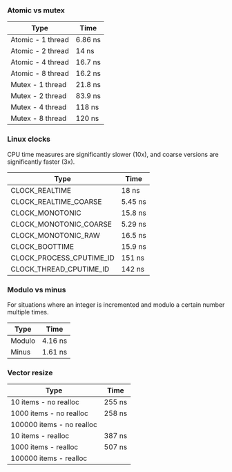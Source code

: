 ### Atomic vs mutex

| Type | Time |
|-|-|
| Atomic - 1 thread | 6.86 ns |
| Atomic - 2 thread | 14 ns |
| Atomic - 4 thread | 16.7 ns |
| Atomic - 8 thread | 16.2 ns |
| Mutex - 1 thread | 21.8 ns |
| Mutex - 2 thread | 83.9 ns |
| Mutex - 4 thread | 118 ns |
| Mutex - 8 thread | 120 ns |

### Linux clocks

CPU time measures are significantly slower (10x), and coarse versions are significantly faster (3x).

| Type | Time |
|-|-|
| CLOCK_REALTIME | 18 ns |
| CLOCK_REALTIME_COARSE | 5.45 ns |
| CLOCK_MONOTONIC | 15.8 ns |
| CLOCK_MONOTONIC_COARSE | 5.29 ns |
| CLOCK_MONOTONIC_RAW | 16.5 ns |
| CLOCK_BOOTTIME | 15.9 ns |
| CLOCK_PROCESS_CPUTIME_ID | 151 ns |
| CLOCK_THREAD_CPUTIME_ID | 142 ns |

### Modulo vs minus

For situations where an integer is incremented and modulo a certain number multiple times.

| Type | Time |
|-|-|
| Modulo | 4.16 ns |
| Minus | 1.61 ns |

### Vector resize

| Type | Time |
|-|-|
| 10 items - no realloc | 255 ns |
| 1000 items - no realloc | 258 ns |
| 100000 items - no realloc | |
| 10 items - realloc | 387 ns |
| 1000 items - realloc | 507 ns |
| 100000 items - realloc | |
